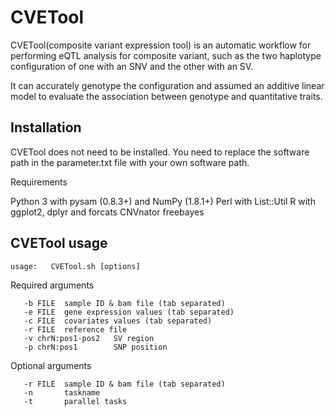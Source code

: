 # CVETool
CVETool(composite variant expression tool) is an automatic workflow for performing eQTL analysis for composite variant, such as the two haplotype configuration of one with an SNV and the other with an SV.

It can accurately genotype the configuration and assumed an additive linear model to evaluate the association between genotype and quantitative traits.

## Installation

CVETool does not need to be installed. You need to replace the software path in the parameter.txt file with your own software path.

Requirements

Python 3 with pysam (0.8.3+) and NumPy (1.8.1+)
Perl with List::Util
R with ggplot2, dplyr and forcats
CNVnator
freebayes

## CVETool usage

```
usage:   CVETool.sh [options]
```
Required arguments
```
   -b FILE  sample ID & bam file (tab separated)
   -e FILE  gene expression values (tab separated)
   -c FILE  covariates values (tab separated)
   -r FILE  reference file
   -v chrN:pos1-pos2   SV region
   -p chrN:pos1        SNP position
```
Optional arguments
```
   -r FILE  sample ID & bam file (tab separated)
   -n       taskname
   -t       parallel tasks
```

